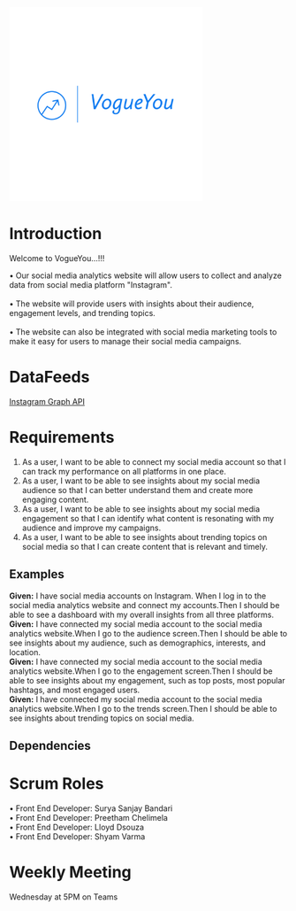 <img src="https://github.com/PreethamGoud/VogueYou/blob/master/wwwroot/assets/Logos/VogueYou-logos_transparent.png" width="350" alt="accessibility text">

# Introduction
Welcome to VogueYou...!!!  

• Our social media analytics website will allow users to collect and analyze data from social media platform "Instagram".  <br/>    
• The website will provide users with insights about their audience, engagement levels, and trending topics.  <br/>    
• The website can also be integrated with social media marketing tools to make it easy for users to manage their social media campaigns.  <br/> 

# DataFeeds

<a href="https://developers.facebook.com/docs/instagram-api">Instagram Graph API </a><br/>


# Requirements
1. As a user, I want to be able to connect my social media account so that I can track my performance on all platforms in one place.
2. As a user, I want to be able to see insights about my social media audience so that I can better understand them and create more engaging content.
3. As a user, I want to be able to see insights about my social media engagement so that I can identify what content is resonating with my audience and improve my campaigns.
4. As a user, I want to be able to see insights about trending topics on social media so that I can create content that is relevant and timely.

## Examples

**Given:** I have social media accounts on Instagram. When I log in to the social media analytics website and connect my accounts.Then I should be able to see a dashboard with my overall insights from all three platforms.  <br/> 
**Given:** I have connected my social media account to the social media analytics website.When I go to the audience screen.Then I should be able to see insights about my audience, such as demographics, interests, and location.  <br/> 
**Given:** I have connected my social media account to the social media analytics website.When I go to the engagement screen.Then I should be able to see insights about my engagement, such as top posts, most popular hashtags, and most engaged users.  <br/> 
**Given:** I have connected my social media account to the social media analytics website.When I go to the trends screen.Then I should be able to see insights about trending topics on social media.  <br/> 

## Dependencies


# Scrum Roles

•	Front End Developer: Surya Sanjay Bandari  <br/>
•	Front End Developer: Preetham Chelimela  <br/>
•	Front End Developer: Lloyd Dsouza  <br/>
•	Front End Developer: Shyam Varma  <br/>

# Weekly Meeting
 
 Wednesday at 5PM on Teams
